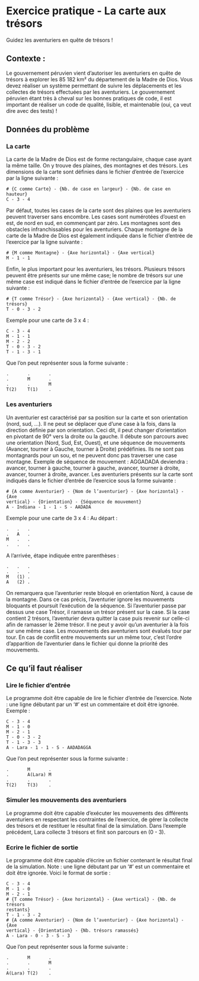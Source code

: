 # Exercice pratique - La carte aux trésors
Guidez les aventuriers en quête de trésors !
## Contexte :
Le gouvernement péruvien vient d’autoriser les aventuriers en quête de trésors à explorer les 85 182 km² du département de la Madre de Dios. Vous devez réaliser un système permettant de suivre les déplacements et les collectes de trésors effectuées par les aventuriers. Le gouvernement péruvien étant très à cheval sur les bonnes pratiques de code, il est important de réaliser un code de qualité,  lisible, et maintenable (oui, ça veut dire avec des tests) !
## Données du problème
### La carte
La carte de la Madre de Dios est de forme rectangulaire, chaque case ayant la même taille. On y trouve des plaines, des montagnes et des trésors.
Les dimensions de la carte sont définies dans le fichier d’entrée de l’exercice par la ligne suivante :

```
# {C comme Carte} - {Nb. de case en largeur} - {Nb. de case en hauteur}
C - 3 - 4
```
Par défaut, toutes les cases de la carte sont des plaines que les aventuriers peuvent traverser sans encombre. Les cases sont numérotées d’ouest en est, de nord en sud, en commençant par zéro.
Les montagnes sont des obstacles infranchissables pour les aventuriers. Chaque montagne de la carte de la Madre de Dios est également indiquée dans le fichier d’entrée de l’exercice par la ligne suivante :

```
# {M comme Montagne} - {Axe horizontal} - {Axe vertical}
M - 1 - 1
```
Enfin, le plus important pour les aventuriers, les trésors. Plusieurs trésors peuvent être présents sur une même case; le nombre de trésors sur une même case est indiqué dans le fichier d’entrée de l’exercice par la ligne suivante :

```
# {T comme Trésor} - {Axe horizontal} - {Axe vertical} - {Nb. de trésors}
T - 0 - 3 - 2
```
Exemple pour une carte de 3 x 4 :

```
C - 3 - 4
M - 1 - 1
M - 2 - 2
T - 0 - 3 - 2
T - 1 - 3 - 1
```
Que l’on peut représenter sous la forme suivante :

```
.		.		.
. 		M 		.
. 		. 		M
T(2)	T(1)	.
```
### Les aventuriers
Un aventurier est caractérisé par sa position sur la carte et son orientation (nord, sud, ...). Il ne peut se déplacer que d’une case à la fois, dans la direction définie par son orientation. Ceci dit, il peut changer d’orientation en pivotant de 90° vers la droite ou la gauche. Il débute son parcours avec une orientation (Nord, Sud, Est, Ouest), et une séquence de mouvements (Avancer, tourner à Gauche, tourner à Droite) prédéfinies. Ils ne sont pas montagnards pour un sou, et ne peuvent donc pas traverser une case montagne.
Exemple de séquence de mouvement :
AGGADADA deviendra : avancer, tourner à gauche, tourner à gauche, avancer, tourner à droite, avancer, tourner à droite, avancer.
Les aventuriers présents sur la carte sont indiqués dans le fichier d’entrée de l’exercice sous la forme suivante :

```
# {A comme Aventurier} - {Nom de l’aventurier} - {Axe horizontal} - {Axe
vertical} - {Orientation} - {Séquence de mouvement}
A - Indiana - 1 - 1 - S - AADADA
```
Exemple pour une carte de 3 x 4 :
Au départ :

```
.	.	.
. 	A 	.
M 	. 	.
. 	. 	.
```
A l’arrivée, étape indiquée entre parenthèses :

```
. 	. 	.
. 	. 	.
M 	(1)	.
A 	(2)	.
```
On remarquera que l’aventurier reste bloqué en orientation Nord, à cause de la montagne. Dans ce cas précis, l’aventurier ignore les mouvements bloquants et poursuit l’exécution de la séquence.
Si l’aventurier passe par dessus une case Trésor, il ramasse un trésor présent sur la case. Si la case contient 2 trésors, l’aventurier devra quitter la case puis revenir sur celle-ci afin de ramasser le 2ème trésor.
Il ne peut y avoir qu’un aventurier à la fois sur une même case. Les mouvements des aventuriers sont évalués tour par tour. En cas de conflit entre mouvements sur un même tour, c’est l’ordre d’apparition de l’aventurier dans le fichier qui donne la priorité des mouvements.
## Ce qu’il faut réaliser
### Lire le fichier d’entrée
Le programme doit être capable de lire le fichier d’entrée de l’exercice.
Note : une ligne débutant par un ‘#’ est un commentaire et doit être ignorée.
Exemple :

```
C - 3 - 4
M - 1 - 0
M - 2 - 1
T - 0 - 3 - 2
T - 1 - 3 - 3
A - Lara - 1 - 1 - S - AADADAGGA
```
Que l’on peut représenter sous la forme suivante :

```
. 		M 		.
. 		A(Lara)	M
. 		.	 	.
T(2) 	T(3) 	.
```
### Simuler les mouvements des aventuriers
Le programme doit être capable d’exécuter les mouvements des différents aventuriers en respectant les contraintes de l’exercice, de gérer la collecte des trésors et de restituer le résultat final de la simulation.
Dans l’exemple précédent, Lara collecte 3 trésors et finit son parcours en (0 - 3).
### Ecrire le fichier de sortie
Le programme doit être capable d’écrire un fichier contenant le résultat final de la simulation.
Note : une ligne débutant par un ‘#’ est un commentaire et doit être ignorée.
Voici le format de sortie :

```
C - 3 - 4
M - 1 - 0
M - 2 - 1
# {T comme Trésor} - {Axe horizontal} - {Axe vertical} - {Nb. de trésors
restants}
T - 1 - 3 - 2
# {A comme Aventurier} - {Nom de l’aventurier} - {Axe horizontal} - {Axe
vertical} - {Orientation} - {Nb. trésors ramassés}
A - Lara - 0 - 3 - S - 3
```
Que l’on peut représenter sous la forme suivante :

```
. 		M 		.
. 		. 		M
. 		. 		.
A(Lara)	T(2)	.
```
